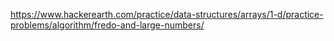https://www.hackerearth.com/practice/data-structures/arrays/1-d/practice-problems/algorithm/fredo-and-large-numbers/
